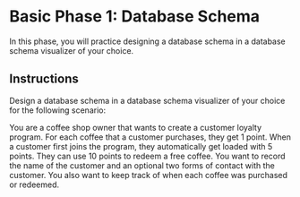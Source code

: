 # Basic Phase 1: Database Schema

In this phase, you will practice designing a database schema in a database
schema visualizer of your choice.

## Instructions

Design a database schema in a database schema visualizer of your choice for
the following scenario:

You are a coffee shop owner that wants to create a customer loyalty program.
For each coffee that a customer purchases, they get 1 point. When a customer
first joins the program, they automatically get loaded with 5 points. They can
use 10 points to redeem a free coffee. You want to record the name of the
customer and an optional two forms of contact with the customer. You also want
to keep track of when each coffee was purchased or redeemed.
